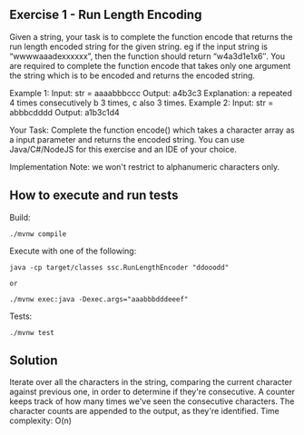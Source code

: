 ##  Exercise 1 - Run Length Encoding

Given a string, your task is to complete the function encode that returns the run length encoded string for the given 
string. eg if the input string is “wwwwaaadexxxxxx”, then the function should return “w4a3d1e1x6″. You are required
to complete the function encode that takes only one argument the string which is to be encoded and returns the encoded 
string.

Example 1:
Input: str = aaaabbbccc Output: a4b3c3 
Explanation: a repeated 4 times consecutively b 3 times, c also 3 times.
Example 2:
Input: str = abbbcdddd Output: a1b3c1d4

Your Task: Complete the function encode() which takes a character array as a input parameter and returns the 
encoded string. You can use Java/C#/NodeJS for this exercise and an IDE of your choice.

Implementation Note: we won't restrict to alphanumeric characters only.

## How to execute and run tests

Build:
```
./mvnw compile
```

Execute with one of the following:
```
java -cp target/classes ssc.RunLengthEncoder "ddooodd"

or 

./mvnw exec:java -Dexec.args="aaabbbdddeeef"
```

Tests:
```
./mvnw test
```

## Solution

Iterate over all the characters in the string, comparing the current character against previous one, in order to determine
if they're consecutive. A counter keeps track of how many times we've seen the consecutive characters.  The character
counts are appended to the output, as they're identified.  Time complexity: O(n)